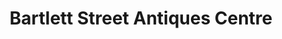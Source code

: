 ---
title: "Bartlett Street Antiques Centre"
url: /bath/bartlett-street-antiques-centre/
shop: antiques
---